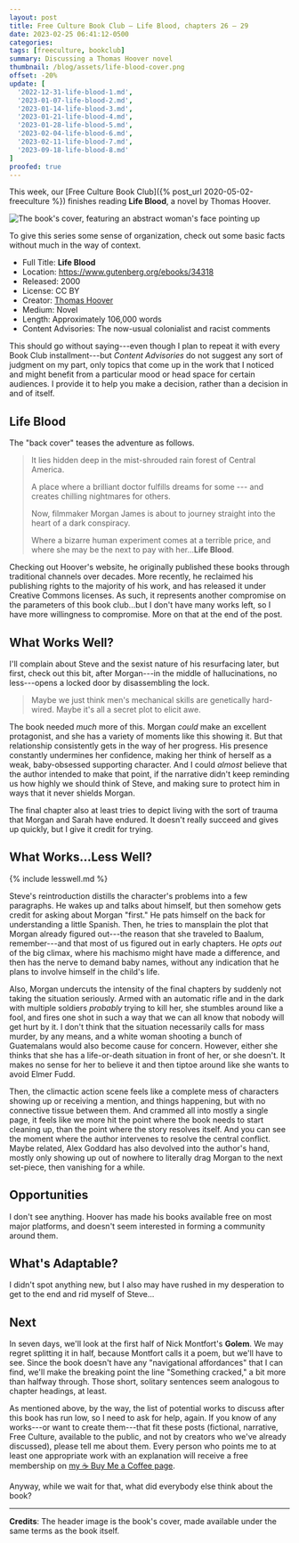 ```yaml
---
layout: post
title: Free Culture Book Club — Life Blood, chapters 26 – 29
date: 2023-02-25 06:41:12-0500
categories:
tags: [freeculture, bookclub]
summary: Discussing a Thomas Hoover novel
thumbnail: /blog/assets/life-blood-cover.png
offset: -20%
update: [
  '2022-12-31-life-blood-1.md',
  '2023-01-07-life-blood-2.md',
  '2023-01-14-life-blood-3.md',
  '2023-01-21-life-blood-4.md',
  '2023-01-28-life-blood-5.md',
  '2023-02-04-life-blood-6.md',
  '2023-02-11-life-blood-7.md',
  '2023-09-18-life-blood-8.md'
]
proofed: true
---
```


This week, our [Free Culture Book Club]({% post_url 2020-05-02-freeculture %}) finishes reading **Life Blood**, a novel by Thomas Hoover.

![The book's cover, featuring an abstract woman's face pointing up](/blog/assets/life-blood-cover.png "Out of the...something or other.")

To give this series some sense of organization, check out some basic facts without much in the way of context.

 * Full Title:  **Life Blood**
 * Location:  <https://www.gutenberg.org/ebooks/34318>
 * Released:  2000
 * License:  CC BY
 * Creator:  [Thomas Hoover](https://www.thomashoover.info/index.htm)
 * Medium:  Novel
 * Length:  Approximately 106,000 words
 * Content Advisories:  The now-usual colonialist and racist comments

This should go without saying---even though I plan to repeat it with every Book Club installment---but *Content Advisories* do not suggest any sort of judgment on my part, only topics that come up in the work that I noticed and might benefit from a particular mood or head space for certain audiences.  I provide it to help you make a decision, rather than a decision in and of itself.

## Life Blood

The "back cover" teases the adventure as follows.

 > It lies hidden deep in the mist-shrouded rain forest of Central America.
 >
 > A place where a brilliant doctor fulfills dreams for some --- and creates chilling nightmares for others.
 >
 > Now, filmmaker Morgan James is about to journey straight into the heart of a dark conspiracy.
 >
 > Where a bizarre human experiment comes at a terrible price, and where she may be the next to pay with her...**Life Blood**.

Checking out Hoover's website, he originally published these books through traditional channels over decades.  More recently, he reclaimed his publishing rights to the majority of his work, and has released it under Creative Commons licenses.  As such, it represents another compromise on the parameters of this book club...but I don't have many works left, so I have more willingness to compromise.  More on that at the end of the post.

## What Works Well?

I'll complain about Steve and the sexist nature of his resurfacing later, but first, check out this bit, after Morgan---in the middle of hallucinations, no less---opens a locked door by disassembling the lock.

 > Maybe we just think men's mechanical skills are genetically hard-wired. Maybe it's all a secret plot to elicit awe.

The book needed *much* more of this.  Morgan *could* make an excellent protagonist, and she has a variety of moments like this showing it.  But that relationship consistently gets in the way of her progress.  His presence constantly undermines her confidence, making her think of herself as a weak, baby-obsessed supporting character.  And I could *almost* believe that the author intended to make that point, if the narrative didn't keep reminding us how highly we should think of Steve, and making sure to protect him in ways that it never shields Morgan.

The final chapter also at least tries to depict living with the sort of trauma that Morgan and Sarah have endured.  It doesn't really succeed and gives up quickly, but I give it credit for trying.

## What Works...Less Well?

{% include lesswell.md %}

Steve's reintroduction distills the character's problems into a few paragraphs.  He wakes up and talks about himself, but then somehow gets credit for asking about Morgan "first."  He pats himself on the back for understanding a little Spanish.  Then, he tries to mansplain the plot that Morgan already figured out---the reason that she traveled to Baalum, remember---and that most of us figured out in early chapters.  He *opts out* of the big climax, where his machismo might have made a difference, and then has the nerve to demand baby names, without any indication that he plans to involve himself in the child's life.

Also, Morgan undercuts the intensity of the final chapters by suddenly not taking the situation seriously.  Armed with an automatic rifle and in the dark with multiple soldiers *probably* trying to kill her, she stumbles around like a fool, and fires one shot in such a way that we can all know that nobody will get hurt by it.  I don't think that the situation necessarily calls for mass murder, by any means, and a white woman shooting a bunch of Guatemalans would also become cause for concern.  However, either she thinks that she has a life-or-death situation in front of her, or she doesn't.  It makes no sense for her to believe it and then tiptoe around like she wants to avoid Elmer Fudd.

Then, the climactic action scene feels like a complete mess of characters showing up or receiving a mention, and things happening, but with no connective tissue between them.  And crammed all into mostly a single page, it feels like we more hit the point where the book needs to start cleaning up, than the point where the story resolves itself.  And you can see the moment where the author intervenes to resolve the central conflict.  Maybe related, Alex Goddard has also devolved into the author's hand, mostly only showing up out of nowhere to literally drag Morgan to the next set-piece, then vanishing for a while.

## Opportunities

I don't see anything.  Hoover has made his books available free on most major platforms, and doesn't seem interested in forming a community around them.

## What's Adaptable?

I didn't spot anything new, but I also may have rushed in my desperation to get to the end and rid myself of Steve...

## Next

In seven days, we'll look at the first half of Nick Montfort's **Golem**.  We may regret splitting it in half, because Montfort calls it a poem, but we'll have to see.  Since the book doesn't have any "navigational affordances" that I can find, we'll make the breaking point the line "Something cracked," a bit more than halfway through.  Those short, solitary sentences seem analogous to chapter headings, at least.

As mentioned above, by the way, the list of potential works to discuss after this book has run low, so I need to ask for help, again.  If you know of any works---or want to create them---that fit these posts (fictional, narrative, Free Culture, available to the public, and not by creators who we've already discussed), please tell me about them.  Every person who points me to at least one appropriate work with an explanation will receive a free membership on [my ☕ Buy Me a Coffee page](https://buymeacoffee.com/jcolag).

Anyway, while we wait for that, what did everybody else think about the book?

* * *

**Credits**:  The header image is the book's cover, made available under the same terms as the book itself.

